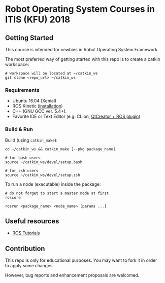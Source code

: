 # Robot Operating System Courses in ITIS (KFU) 2018

## Getting Started

This course is intended for newbies in Robot Operating System Framework.

The most preferred way of getting started with this repo is to create a catkin workspace:
```shell
# workspace will be located at ~/catkin_ws
git clone <repo_url> ~/catkin_ws
```

### Requirements

- Ubuntu 16.04 (Xenial)
- ROS Kinetic ([installation](http://wiki.ros.org/kinetic/Installation/Ubuntu))
- C++ (GNU GCC ver. 5.4+).
- Favorite IDE or Text Editor (e.g. CLion, [QtCreator + ROS plugin](https://ros-industrial.github.io/ros_qtc_plugin/index.html))

### Build & Run

Build (using `catkin_make`):
```shell 
cd ~/catkin_ws && catkin_make [--pkg package_name]

# for bash users
source ~/catkin_ws/devel/setup.bash

# for zsh users
source ~/catkin_ws/devel/setup.zsh
```

To run a node (executable) inside the package:
```shell
# do not forget to start a master node at first
roscore
```

```shell
rosrun <package_name> <node_name> [params ...]
```

## Useful resources

- [ROS Tutorials](http://wiki.ros.org/ROS/Tutorials/)

## Contribution

This repo is only for educational purposes. You may want to fork it in order to apply some changes.

However, bug reports and enhancement proposals are welcomed.
